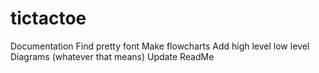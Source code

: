 # tictactoe

Documentation
Find pretty font
Make flowcharts
Add high level low level Diagrams (whatever that means)
Update ReadMe
